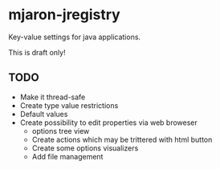 # mjaron-jregistry
Key-value settings for java applications.

This is draft only!

## TODO
* Make it thread-safe
* Create type value restrictions
* Default values
* Create possibility to edit properties via web broweser
  * options tree view
  * Create actions which may be trittered with html button
  * Create some options visualizers
  * Add file management
